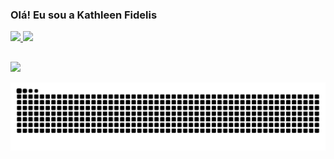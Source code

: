 ### Olá! Eu sou a Kathleen Fidelis

 <div>
  <a href="https://github.com/Kathleen-Fidelis">
  <img height="180em" src="https://github-readme-stats.vercel.app/api?username=Kathleen-Fidelis&show_icons=true&theme=dracula&include_all_commits=true&count_private=true"/>
  <img height="180em" src="https://github-readme-stats.vercel.app/api/top-langs/?username=Kathleen-Fidelis&layout=compact&langs_count=7&theme=dracula"/>
</div>
  
  ##

  <div> 
    <a href="https://www.linkedin.com/in/kathleen-fidelis/" target="_blank"><img src="https://img.shields.io/badge/-LinkedIn-%230077B5?style=for-the-badge&logo=linkedin&logoColor=white" target="_blank"></a> 
    
  ![Snake animation](https://github.com/Kathleen-Fidelis/Kathleen-Fidelis/blob/output/github-contribution-grid-snake.svg)
    
  </div>
